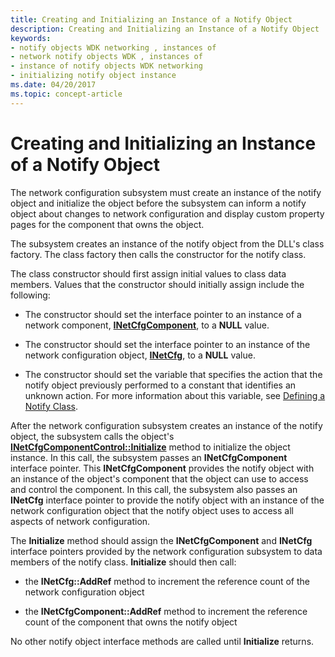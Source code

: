 ```yaml
---
title: Creating and Initializing an Instance of a Notify Object
description: Creating and Initializing an Instance of a Notify Object
keywords:
- notify objects WDK networking , instances of
- network notify objects WDK , instances of
- instance of notify objects WDK networking
- initializing notify object instance
ms.date: 04/20/2017
ms.topic: concept-article
---
```


# Creating and Initializing an Instance of a Notify Object





The network configuration subsystem must create an instance of the notify object and initialize the object before the subsystem can inform a notify object about changes to network configuration and display custom property pages for the component that owns the object.

The subsystem creates an instance of the notify object from the DLL's class factory. The class factory then calls the constructor for the notify class.

The class constructor should first assign initial values to class data members. Values that the constructor should initially assign include the following:

-   The constructor should set the interface pointer to an instance of a network component, [**INetCfgComponent**](/previous-versions/windows/hardware/network/ff547715(v=vs.85)), to a **NULL** value.

-   The constructor should set the interface pointer to an instance of the network configuration object, [**INetCfg**](/previous-versions/windows/hardware/network/ff547694(v=vs.85)), to a **NULL** value.

-   The constructor should set the variable that specifies the action that the notify object previously performed to a constant that identifies an unknown action. For more information about this variable, see [Defining a Notify Class](defining-a-notify-class.md).

After the network configuration subsystem creates an instance of the notify object, the subsystem calls the object's [**INetCfgComponentControl::Initialize**](/previous-versions/windows/hardware/network/ff547729(v=vs.85)) method to initialize the object instance. In this call, the subsystem passes an **INetCfgComponent** interface pointer. This **INetCfgComponent** provides the notify object with an instance of the object's component that the object can use to access and control the component. In this call, the subsystem also passes an **INetCfg** interface pointer to provide the notify object with an instance of the network configuration object that the notify object uses to access all aspects of network configuration.

The **Initialize** method should assign the **INetCfgComponent** and **INetCfg** interface pointers provided by the network configuration subsystem to data members of the notify class. **Initialize** should then call:

-   the **INetCfg::AddRef** method to increment the reference count of the network configuration object

-   the **INetCfgComponent::AddRef** method to increment the reference count of the component that owns the notify object

No other notify object interface methods are called until **Initialize** returns.

 

